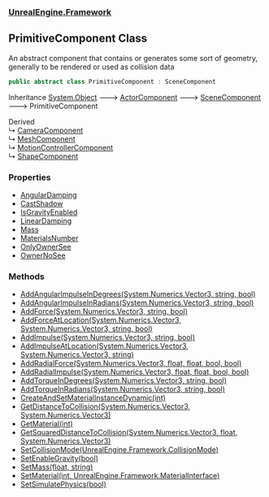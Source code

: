 ### [UnrealEngine.Framework](./UnrealEngine-Framework.md 'UnrealEngine.Framework')
## PrimitiveComponent Class
An abstract component that contains or generates some sort of geometry, generally to be rendered or used as collision data  
```csharp
public abstract class PrimitiveComponent : SceneComponent
```
Inheritance [System.Object](https://docs.microsoft.com/en-us/dotnet/api/System.Object 'System.Object') &#129106; [ActorComponent](./UnrealEngine-Framework-ActorComponent.md 'UnrealEngine.Framework.ActorComponent') &#129106; [SceneComponent](./UnrealEngine-Framework-SceneComponent.md 'UnrealEngine.Framework.SceneComponent') &#129106; PrimitiveComponent  

Derived  
&#8627; [CameraComponent](./UnrealEngine-Framework-CameraComponent.md 'UnrealEngine.Framework.CameraComponent')  
&#8627; [MeshComponent](./UnrealEngine-Framework-MeshComponent.md 'UnrealEngine.Framework.MeshComponent')  
&#8627; [MotionControllerComponent](./UnrealEngine-Framework-MotionControllerComponent.md 'UnrealEngine.Framework.MotionControllerComponent')  
&#8627; [ShapeComponent](./UnrealEngine-Framework-ShapeComponent.md 'UnrealEngine.Framework.ShapeComponent')  
### Properties
- [AngularDamping](./UnrealEngine-Framework-PrimitiveComponent-AngularDamping.md 'UnrealEngine.Framework.PrimitiveComponent.AngularDamping')
- [CastShadow](./UnrealEngine-Framework-PrimitiveComponent-CastShadow.md 'UnrealEngine.Framework.PrimitiveComponent.CastShadow')
- [IsGravityEnabled](./UnrealEngine-Framework-PrimitiveComponent-IsGravityEnabled.md 'UnrealEngine.Framework.PrimitiveComponent.IsGravityEnabled')
- [LinearDamping](./UnrealEngine-Framework-PrimitiveComponent-LinearDamping.md 'UnrealEngine.Framework.PrimitiveComponent.LinearDamping')
- [Mass](./UnrealEngine-Framework-PrimitiveComponent-Mass.md 'UnrealEngine.Framework.PrimitiveComponent.Mass')
- [MaterialsNumber](./UnrealEngine-Framework-PrimitiveComponent-MaterialsNumber.md 'UnrealEngine.Framework.PrimitiveComponent.MaterialsNumber')
- [OnlyOwnerSee](./UnrealEngine-Framework-PrimitiveComponent-OnlyOwnerSee.md 'UnrealEngine.Framework.PrimitiveComponent.OnlyOwnerSee')
- [OwnerNoSee](./UnrealEngine-Framework-PrimitiveComponent-OwnerNoSee.md 'UnrealEngine.Framework.PrimitiveComponent.OwnerNoSee')
### Methods
- [AddAngularImpulseInDegrees(System.Numerics.Vector3, string, bool)](./UnrealEngine-Framework-PrimitiveComponent-AddAngularImpulseInDegrees(System-Numerics-Vector3_string_bool).md 'UnrealEngine.Framework.PrimitiveComponent.AddAngularImpulseInDegrees(System.Numerics.Vector3, string, bool)')
- [AddAngularImpulseInRadians(System.Numerics.Vector3, string, bool)](./UnrealEngine-Framework-PrimitiveComponent-AddAngularImpulseInRadians(System-Numerics-Vector3_string_bool).md 'UnrealEngine.Framework.PrimitiveComponent.AddAngularImpulseInRadians(System.Numerics.Vector3, string, bool)')
- [AddForce(System.Numerics.Vector3, string, bool)](./UnrealEngine-Framework-PrimitiveComponent-AddForce(System-Numerics-Vector3_string_bool).md 'UnrealEngine.Framework.PrimitiveComponent.AddForce(System.Numerics.Vector3, string, bool)')
- [AddForceAtLocation(System.Numerics.Vector3, System.Numerics.Vector3, string, bool)](./UnrealEngine-Framework-PrimitiveComponent-AddForceAtLocation(System-Numerics-Vector3_System-Numerics-Vector3_string_bool).md 'UnrealEngine.Framework.PrimitiveComponent.AddForceAtLocation(System.Numerics.Vector3, System.Numerics.Vector3, string, bool)')
- [AddImpulse(System.Numerics.Vector3, string, bool)](./UnrealEngine-Framework-PrimitiveComponent-AddImpulse(System-Numerics-Vector3_string_bool).md 'UnrealEngine.Framework.PrimitiveComponent.AddImpulse(System.Numerics.Vector3, string, bool)')
- [AddImpulseAtLocation(System.Numerics.Vector3, System.Numerics.Vector3, string)](./UnrealEngine-Framework-PrimitiveComponent-AddImpulseAtLocation(System-Numerics-Vector3_System-Numerics-Vector3_string).md 'UnrealEngine.Framework.PrimitiveComponent.AddImpulseAtLocation(System.Numerics.Vector3, System.Numerics.Vector3, string)')
- [AddRadialForce(System.Numerics.Vector3, float, float, bool, bool)](./UnrealEngine-Framework-PrimitiveComponent-AddRadialForce(System-Numerics-Vector3_float_float_bool_bool).md 'UnrealEngine.Framework.PrimitiveComponent.AddRadialForce(System.Numerics.Vector3, float, float, bool, bool)')
- [AddRadialImpulse(System.Numerics.Vector3, float, float, bool, bool)](./UnrealEngine-Framework-PrimitiveComponent-AddRadialImpulse(System-Numerics-Vector3_float_float_bool_bool).md 'UnrealEngine.Framework.PrimitiveComponent.AddRadialImpulse(System.Numerics.Vector3, float, float, bool, bool)')
- [AddTorqueInDegrees(System.Numerics.Vector3, string, bool)](./UnrealEngine-Framework-PrimitiveComponent-AddTorqueInDegrees(System-Numerics-Vector3_string_bool).md 'UnrealEngine.Framework.PrimitiveComponent.AddTorqueInDegrees(System.Numerics.Vector3, string, bool)')
- [AddTorqueInRadians(System.Numerics.Vector3, string, bool)](./UnrealEngine-Framework-PrimitiveComponent-AddTorqueInRadians(System-Numerics-Vector3_string_bool).md 'UnrealEngine.Framework.PrimitiveComponent.AddTorqueInRadians(System.Numerics.Vector3, string, bool)')
- [CreateAndSetMaterialInstanceDynamic(int)](./UnrealEngine-Framework-PrimitiveComponent-CreateAndSetMaterialInstanceDynamic(int).md 'UnrealEngine.Framework.PrimitiveComponent.CreateAndSetMaterialInstanceDynamic(int)')
- [GetDistanceToCollision(System.Numerics.Vector3, System.Numerics.Vector3)](./UnrealEngine-Framework-PrimitiveComponent-GetDistanceToCollision(System-Numerics-Vector3_System-Numerics-Vector3).md 'UnrealEngine.Framework.PrimitiveComponent.GetDistanceToCollision(System.Numerics.Vector3, System.Numerics.Vector3)')
- [GetMaterial(int)](./UnrealEngine-Framework-PrimitiveComponent-GetMaterial(int).md 'UnrealEngine.Framework.PrimitiveComponent.GetMaterial(int)')
- [GetSquaredDistanceToCollision(System.Numerics.Vector3, float, System.Numerics.Vector3)](./UnrealEngine-Framework-PrimitiveComponent-GetSquaredDistanceToCollision(System-Numerics-Vector3_float_System-Numerics-Vector3).md 'UnrealEngine.Framework.PrimitiveComponent.GetSquaredDistanceToCollision(System.Numerics.Vector3, float, System.Numerics.Vector3)')
- [SetCollisionMode(UnrealEngine.Framework.CollisionMode)](./UnrealEngine-Framework-PrimitiveComponent-SetCollisionMode(UnrealEngine-Framework-CollisionMode).md 'UnrealEngine.Framework.PrimitiveComponent.SetCollisionMode(UnrealEngine.Framework.CollisionMode)')
- [SetEnableGravity(bool)](./UnrealEngine-Framework-PrimitiveComponent-SetEnableGravity(bool).md 'UnrealEngine.Framework.PrimitiveComponent.SetEnableGravity(bool)')
- [SetMass(float, string)](./UnrealEngine-Framework-PrimitiveComponent-SetMass(float_string).md 'UnrealEngine.Framework.PrimitiveComponent.SetMass(float, string)')
- [SetMaterial(int, UnrealEngine.Framework.MaterialInterface)](./UnrealEngine-Framework-PrimitiveComponent-SetMaterial(int_UnrealEngine-Framework-MaterialInterface).md 'UnrealEngine.Framework.PrimitiveComponent.SetMaterial(int, UnrealEngine.Framework.MaterialInterface)')
- [SetSimulatePhysics(bool)](./UnrealEngine-Framework-PrimitiveComponent-SetSimulatePhysics(bool).md 'UnrealEngine.Framework.PrimitiveComponent.SetSimulatePhysics(bool)')
